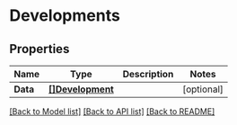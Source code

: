 # Developments

## Properties

Name | Type | Description | Notes
------------ | ------------- | ------------- | -------------
**Data** | [**[]Development**](development.md) |  | [optional] 

[[Back to Model list]](../README.md#documentation-for-models) [[Back to API list]](../README.md#documentation-for-api-endpoints) [[Back to README]](../README.md)


